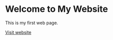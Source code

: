 <html>
<head>
  <title>My Website</title>
</head>
<body>
  <h1>Welcome to My Website</h1>
  <p>This is my first web page.</p>
  <a href="https://www.my website.com">Visit website</a>
</body>
</html>
